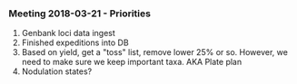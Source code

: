 ###  Meeting 2018-03-21 - Priorities

1. Genbank loci data ingest
1. Finished expeditions into DB
1. Based on yield, get a "toss" list, remove lower 25% or so. However, we need to make sure we keep important taxa. AKA Plate plan
1. Nodulation states?
